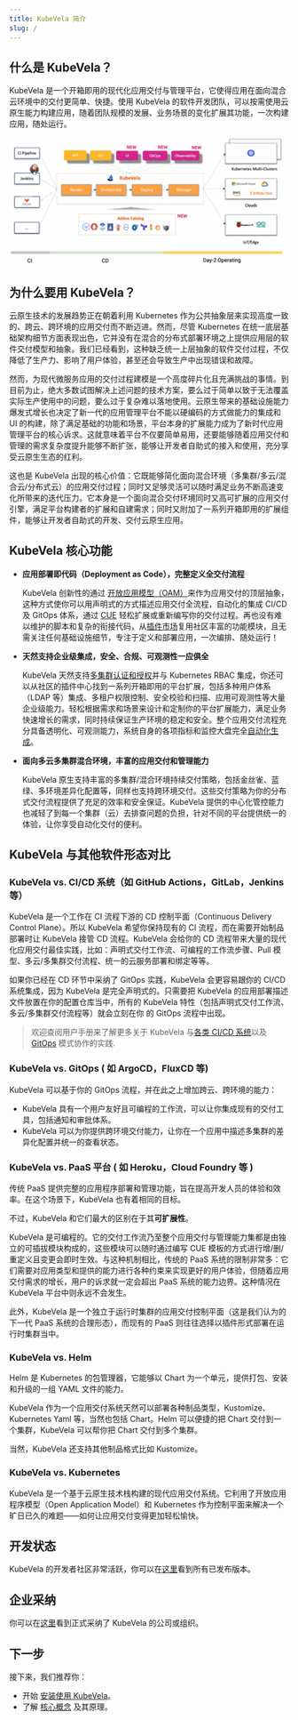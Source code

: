 ```yaml
---
title: KubeVela 简介
slug: /
---
```


## 什么是 KubeVela？

KubeVela 是一个开箱即用的现代化应用交付与管理平台，它使得应用在面向混合云环境中的交付更简单、快捷。使用 KubeVela 的软件开发团队，可以按需使用云原生能力构建应用，随着团队规模的发展、业务场景的变化扩展其功能，一次构建应用，随处运行。

![](../resources/what-is-kubevela.jpg)


## 为什么要用 KubeVela？

云原生技术的发展趋势正在朝着利用 Kubernetes 作为公共抽象层来实现高度一致的、跨云、跨环境的应用交付而不断迈进。然而，尽管 Kubernetes 在统一底层基础架构细节方面表现出色，它并没有在混合的分布式部署环境之上提供应用层的软件交付模型和抽象。我们已经看到，这种缺乏统一上层抽象的软件交付过程，不仅降低了生产力、影响了用户体验，甚至还会导致生产中出现错误和故障。

然而，为现代微服务应用的交付过程建模是一个高度碎片化且充满挑战的事情。到目前为止，绝大多数试图解决上述问题的技术方案，要么过于简单以致于无法覆盖实际生产使用中的问题，要么过于复杂难以落地使用。云原生带来的基础设施能力爆发式增长也决定了新一代的应用管理平台不能以硬编码的方式做能力的集成和 UI 的构建，除了满足基础的功能和场景，平台本身的扩展能力成为了新时代应用管理平台的核心诉求。这就意味着平台不仅要简单易用，还要能够随着应用交付和管理的需求复杂度提升能够不断扩张，能够让开发者自助式的接入和使用，充分享受云原生生态的红利。

这也是 KubeVela 出现的核心价值：它既能够简化面向混合环境（多集群/多云/混合云/分布式云）的应用交付过程；同时又足够灵活可以随时满足业务不断高速变化所带来的迭代压力。它本身是一个面向混合交付环境同时又高可扩展的应用交付引擎，满足平台构建者的扩展和自建需求；同时又附加了一系列开箱即用的扩展组件，能够让开发者自助式的开发、交付云原生应用。


## KubeVela 核心功能

- **应用部署即代码（Deployment as Code），完整定义全交付流程**

    KubeVela 创新性的通过 [开放应用模型（OAM）](https://oam.dev/)来作为应用交付的顶层抽象，这种方式使你可以用声明式的方式描述应用交付全流程，自动化的集成 CI/CD 及 GitOps 体系，通过 [CUE](https://cuelang.org/) 轻松扩展或重新编写你的交付过程。再也没有难以维护的脚本和复杂的衔接代码，从[插件市场](./reference/addons/overview)复用社区丰富的功能模块，且无需关注任何基础设施细节，专注于定义和部署应用，一次编排、随处运行！
    
- **天然支持企业级集成，安全、合规、可观测性一应俱全** 

    KubeVela 天然支持[多集群认证和授权](./platform-engineers/auth/advance)并与 Kubernetes RBAC 集成，你还可以从社区的插件中心找到一系列开箱即用的平台扩展，包括多种用户体系（LDAP 等）集成、多租户权限控制、安全校验和扫描、应用可观测性等大量企业级能力。轻松根据需求和场景来设计和定制你的平台扩展能力，满足业务快速增长的需求，同时持续保证生产环境的稳定和安全。整个应用交付流程充分具备透明化、可观测能力，系统自身的各项指标和监控大盘完全[自动化生成](./platform-engineers/operations/observability)。
 
- **面向多云多集群混合环境，丰富的应用交付和管理能力** 

    KubeVela 原生支持丰富的多集群/混合环境持续交付策略，包括金丝雀、蓝绿、多环境差异化配置等，同样也支持跨环境交付。这些交付策略为你的分布式交付流程提供了充足的效率和安全保证。KubeVela 提供的中心化管控能力也减轻了到每一个集群（云）去排查问题的负担，针对不同的平台提供统一的体验，让你享受自动化交付的便利。


## KubeVela 与其他软件形态对比

### KubeVela vs. CI/CD 系统（如 GitHub Actions，GitLab，Jenkins 等）

KubeVela 是一个工作在 CI 流程下游的 CD 控制平面（Continuous Delivery Control Plane）。所以 KubeVela 希望你保持现有的 CI 流程，而在需要开始制品部署时让 KubeVela 接管 CD 流程。KubeVela 会给你的 CD 流程带来大量的现代化应用交付最佳实践，比如：声明式交付工作流、可编程的工作流步骤、Pull 模型、多云/多集群交付流程、统一的云服务部署和绑定等等。

如果你已经在 CD 环节中采纳了 GitOps 实践，KubeVela 会更容易跟你的 CI/CD 系统集成，因为 KubeVela 是完全声明式的。只需要把 KubeVela 的应用部署描述文件放置在你的配置仓库当中，所有的 KubeVela 特性（包括声明式交付工作流、多云/多集群交付流程等）就会立刻在你 的 GitOps 流程中出现。

> 欢迎查阅用户手册来了解更多关于 KubeVela 与[各类 CI/CD 系统](./tutorials/jenkins)以及 [GitOps](./case-studies/gitops) 模式协作的实践.

### KubeVela vs. GitOps ( 如 ArgoCD，FluxCD 等)

KubeVela 可以基于你的 GitOps 流程，并在此之上增加跨云、跨环境的能力：

* KubeVela 具有一个用户友好且可编程的工作流，可以让你集成现有的交付工具，包括通知和审批体系。
* KubeVela 可以为你提供跨环境交付能力，让你在一个应用中描述多集群的差异化配置并统一的查看状态。

### KubeVela vs. PaaS 平台 ( 如 Heroku，Cloud Foundry 等 )

传统 PaaS 提供完整的应用程序部署和管理功能，旨在提高开发人员的体验和效率。在这个场景下，KubeVela 也有着相同的目标。

不过，KubeVela 和它们最大的区别在于其**可扩展性**。

KubeVela 是可编程的。它的交付工作流乃至整个应用交付与管理能力集都是由独立的可插拔模块构成的，这些模块可以随时通过编写 CUE 模板的方式进行增/删/重定义且变更会即时生效。与这种机制相比，传统的 PaaS 系统的限制非常多：它们需要对应用类型和提供的能力进行各种约束来实现更好的用户体验，但随着应用交付需求的增长，用户的诉求就一定会超出 PaaS 系统的能力边界。这种情况在 KubeVela 平台中则永远不会发生。

此外，KubeVela 是一个独立于运行时集群的应用交付控制平面（这是我们认为的下一代 PaaS 系统的合理形态），而现有的 PaaS 则往往选择以插件形式部署在运行时集群当中。

### KubeVela vs. Helm

Helm 是 Kubernetes 的包管理器，它能够以 Chart 为一个单元，提供打包、安装和升级的一组 YAML 文件的能力。

KubeVela 作为一个应用交付系统天然可以部署各种制品类型，Kustomize、Kubernetes Yaml 等，当然也包括 Chart。Helm 可以便捷的把 Chart 交付到一个集群，KubeVela 可以帮你把 Chart 交付到多个集群。

当然，KubeVela 还支持其他制品格式比如 Kustomize。

### KubeVela vs. Kubernetes

KubeVela 是一个基于云原生技术栈构建的现代应用交付系统。它利用了开放应用程序模型（Open Application Model）和 Kubernetes 作为控制平面来解决一个旷日已久的难题——如何让应用交付变得更加轻松愉快。

## 开发状态

KubeVela 的开发者社区非常活跃，你可以在[这里](https://github.com/kubevela/kubevela/releases)看到所有已发布版本。

## 企业采纳

你可以在[这里](https://github.com/kubevela/community/blob/main/ADOPTERS.md)看到正式采纳了 KubeVela 的公司或组织。

## 下一步

接下来，我们推荐你：

- 开始 [安装使用 KubeVela](./install)。
- 了解 [核心概念](./getting-started/core-concept) 及其原理。
